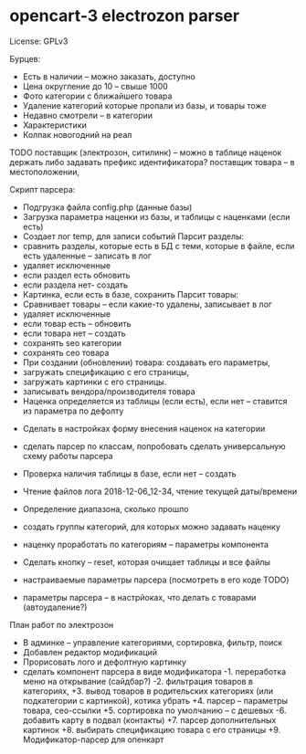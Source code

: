 # opencart-3 electrozon parser

License: GPLv3


Бурцев:
- Есть в наличии – можно заказать, доступно
- Цена округление до 10 – свыше 1000
- Фото категории с ближайшего товара
- Удаление категорий которые пропали из базы, и товары тоже
- Недавно смотрели – в категории
- Характеристики
- Колпак новогодний на реал

TODO
поставщик (электрозон, ситилинк) – можно в таблице наценок держать
либо задавать префикс идентификатора?
поставщик товара – в местоположении, 

Скрипт парсера:
+ Подгрузка файла config.php (данные базы)
+ Загрузка параметра наценки из базы, и таблицы с наценками (если есть)
+ Создает лог temp, для записи событий
Парсит разделы:
+ сравнить разделы, которые есть в БД с теми, которые в файле, если есть удаленные – записать в лог
+ удаляет исключенные
+ если раздел есть обновить
+ если раздела нет- создать
+ Картинка, если есть в базе, сохранить
Парсит товары:
+ Сравнивает товары – если какие-то удалены, записывает в лог
+ удаляет исключенные
+ если товар есть – обновить
+ если товара нет – создать
+ сохранять seo категории
+ сохранять сео товара
+ При создании (обновлении) товара: создавать его параметры, 
+ загружать спецификацию с его страницы, 
+ загружать картинки с его страницы.
+ записывать вендора/производителя товара
+ Наценка определяется из таблицы (если есть), если нет – ставится из параметра по дефолту
- Сделать в настройках форму внесения наценок на категории
- сделать парсер по классам, попробовать сделать универсальную схему работы парсера

- Проверка наличия таблицы в базе, если нет – создать
- Чтение файлов лога 2018-12-06_12-34, чтение текущей даты/времени
- Определение диапазона, сколько прошло
- создать группы категорий, для которых можно задавать наценку
- наценку проработать по категориям – параметры компонента
- Сделать кнопку – reset, которая очищает таблицы и все файлы
- настраиваемые параметры парсера (посмотреть в его коде TODO)
- параметры парсера – в настрйоках, что делать с товарами (автоудаление?)

План работ по электрозон
+ В админке – управление категориями, сортировка, фильтр, поиск
+ Добавлен редактор модификаций
+ Прорисовать лого и дефолтную картинку
+ сделать компонент парсера в виде модификатора
-1. переработка меню на открывание (сайдбар?)
-2. фильтрация товаров в категориях,
+3. вывод товаров в родительских категориях (или подкатегории с картинкой), котика убрать
+4. парсер – параметры товара, сео-ссылки
+5. сортировка по умолчанию – с дешевых 
-6. добавить карту в подвал (контакты)
+7. парсер дополнительных картинок
+8. выбирать спецификацию товара с его страницы
+9. Модификатор-парсер для опенкарт



